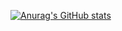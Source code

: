 [![Anurag's GitHub stats](https://github-readme-stats.vercel.app/api?username=100cm)](https://github.com/anuraghazra/github-readme-stats)

